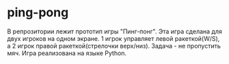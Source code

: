# ping-pong
В репрозитории лежит прототип игры "Пинг-понг". Эта игра сделана для двух игроков на одном экране. 1 игрок управляет левой ракеткой(W/S), а 2 игрок правой ракеткой(стрелочки верх/низ). Задача - не пропустить мяч. Игра реализована на языке Python.
